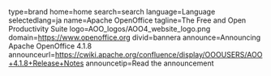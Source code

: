 type=brand
home=home
search=search
language=Language
selectedlang=ja
name=Apache OpenOffice
tagline=The Free and Open Productivity Suite
logo=AOO_logos/AOO4_website_logo.png
domain=https://www.openoffice.org
divid=bannera
announce=Announcing Apache OpenOffice 4.1.8
announceurl=https://cwiki.apache.org/confluence/display/OOOUSERS/AOO+4.1.8+Release+Notes
announcetip=Read the announcement
~~~~~~
